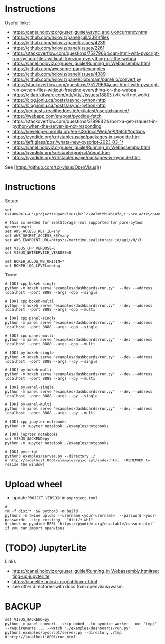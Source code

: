 # Instructions

Useful links:

- https://panel.holoviz.org/user_guide/Async_and_Concurrency.html
- https://github.com/holoviz/panel/pull/3381/files
- https://github.com/holoviz/panel/issues/4239
- https://github.com/holoviz/panel/issues/2261
- https://stackoverflow.com/questions/75279664/can-html-with-pyscript-run-python-files-without-freezing-everything-on-the-webpa
- https://panel.holoviz.org/user_guide/Running_in_Webassembly.html
- https://github.com/awesome-panel/examples
- https://github.com/holoviz/panel/issues/4089
- https://github.com/holoviz/panel/blob/main/panel/io/convert.py
- https://stackoverflow.com/questions/75279664/can-html-with-pyscript-run-python-files-without-freezing-everything-on-the-webpa
- https://gitlab.kitware.com/vtk/vtk/-/issues/18806 (vtk will not work)
- https://blog.jonlu.ca/posts/async-python-http
- https://blog.jonlu.ca/posts/async-python-http
- https://requests.readthedocs.io/en/latest/user/advanced/
- https://lwebapp.com/en/post/pyodide-fetch
- https://stackoverflow.com/questions/31998421/abort-a-get-request-in-python-when-the-server-is-not-responding
- https://developer.mozilla.org/en-US/docs/Web/API/fetch#options
- https://pyodide.org/en/stable/usage/packages-in-pyodide.html
- https://jeff.glass/post/whats-new-pyscript-2023-03-1/
- https://panel.holoviz.org/user_guide/Running_in_Webassembly.html
- https://pyodide.org/en/stable/project/about.html
- https://pyodide.org/en/stable/usage/packages-in-pyodide.html

See [https://github.com/sci-visus/OpenVisus]()

# Instructions

Setup:

```
set PYTHONPATH=C:\projects\OpenVisus\build\RelWithDebInfo;C:\projects\openvisuspy\src

# this is needed for SealStorage (not supported for pure-python openvisuspy)
set AWS_ACCESS_KEY_ID=any
set AWS_SECRET_ACCESS_KEY=any
set AWS_ENDPOINT_URL=https://maritime.sealstorage.io/api/v0/s3

set VISUS_CPP_VERBOSE=1
set VISUS_NETSERVICE_VERBOSE=0

set BOKEH_ALLOW_WS_ORIGIN=*
set BOKEH_LOG_LEVEL=debug
```

Tests:

```
# [OK] cpp-bokeh-single 
python -m bokeh serve "examples/dashboards/run.py"  --dev --address localhost --port 8888 --args -cpp --single

# [OK] cpp-bokeh-multi 
python -m bokeh serve "examples/dashboards/run.py"  --dev --address localhost --port 8888 --args -cpp --multi

# [OK] cpp-panel-single 
python -m panel serve "examples/dashboards/run.py"  --dev --address localhost --port 8888 --args -cpp --single

# [OK] cpp-panel-multi 
python -m panel serve "examples/dashboards/run.py"  --dev --address localhost --port 8888 --args -cpp --multi

# [OK] py-bokeh-single 
python -m bokeh serve "examples/dashboards/run.py"  --dev --address localhost --port 8888 --args --py --single

# [OK] py-bokeh-multi 
python -m bokeh serve "examples/dashboards/run.py"  --dev --address localhost --port 8888 --args --py --multi

# [OK] py-panel-single 
python -m panel serve "examples/dashboards/run.py"  --dev --address localhost --port 8888 --args --py --single

# [OK] py-panel-multi 
python -m panel serve "examples/dashboards/run.py"  --dev --address localhost --port 8888 --args --py --multi

# [OK] cpp-jupyter-notebooks
python -m jupyter notebook ./examples/notebooks 

# [OK] jupyter notebooks
set VISUS_BACKEND=py
python -m jupyter notebook ./examples/notebooks 

# [OK] pyscript
python3 examples/server.py --directory ./
# http://localhost:8000/examples/pyscript/index.html  (REMEMBER to resize the window)

```

# Upload wheel
- update `PROJECT_VERSION` in `pyproject.toml`

```
# 
rm -f dist/*  && python3 -m build .
python3 -m twine upload --username <your-username>  --password <your-password> --skip-existing   "dist/*.whl" 
# check on pyodide REPL `https://pyodide.org/en/stable/console.html` if you can import openvisus
```

# (TODO) JupyterLite

Links 
- https://panel.holoviz.org/user_guide/Running_in_Webassembly.html#setting-up-jupyterlite
- https://panelite.holoviz.org/lab/index.html
- see other directories with docs from openvisus=wasm



# BACKUP

```
set VISUS_BACKEND=py
python -m panel convert --skip-embed --to pyodide-worker --out "tmp/" --requirements ... --watch "./examples/dashboards/run.py"
python3 examples/pyscript/server.py --directory ./tmp
# http://localhost:8000/run.html 
```